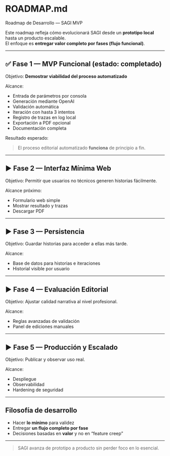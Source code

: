 # ROADMAP.md
Roadmap de Desarrollo — SAGI MVP

Este roadmap refleja cómo evolucionará SAGI desde un **prototipo local** hasta un producto escalable.  
El enfoque es **entregar valor completo por fases (flujo funcional)**.

---

## ✅ Fase 1 — MVP Funcional (estado: completado)

Objetivo: **Demostrar viabilidad del proceso automatizado**

Alcance:
- Entrada de parámetros por consola
- Generación mediante OpenAI
- Validación automática
- Iteración con hasta 3 intentos
- Registro de trazas en log local
- Exportación a PDF opcional
- Documentación completa

Resultado esperado:
> El proceso editorial automatizado **funciona** de principio a fin.

---

## ▶️ Fase 2 — Interfaz Mínima Web

Objetivo:
Permitir que usuarios no técnicos generen historias fácilmente.

Alcance próximo:
- Formulario web simple
- Mostrar resultado y trazas
- Descargar PDF

---

## ▶️ Fase 3 — Persistencia

Objetivo:
Guardar historias para acceder a ellas más tarde.

Alcance:
- Base de datos para historias e iteraciones
- Historial visible por usuario

---

## ▶️ Fase 4 — Evaluación Editorial

Objetivo:
Ajustar calidad narrativa al nivel profesional.

Alcance:
- Reglas avanzadas de validación
- Panel de ediciones manuales

---

## ▶️ Fase 5 — Producción y Escalado

Objetivo:
Publicar y observar uso real.

Alcance:
- Despliegue
- Observabilidad
- Hardening de seguridad

---

## Filosofía de desarrollo

- Hacer **lo mínimo** para validez
- Entregar **un flujo completo por fase**
- Decisiones basadas en **valor** y no en “feature creep”

---

> SAGI avanza de prototipo a producto sin perder foco en lo esencial.

